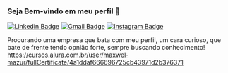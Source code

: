 ### Seja Bem-vindo em meu perfil 👋

<p><a href="https://www.linkedin.com/in/steniowagner/" rel="nofollow"><img src="https://camo.githubusercontent.com/7653fa550ec62234e511e45e50206a020518907e399becbab494a31541e34e24/68747470733a2f2f696d672e736869656c64732e696f2f62616467652f2d4c696e6b6564496e2d626c75653f7374796c653d666c6174266c6f676f3d4c696e6b6564696e266c6f676f436f6c6f723d7768697465266c696e6b3d68747470733a2f2f7777772e6c696e6b6564696e2e636f6d2f696e2f726562656363616d616e7a692f" alt="Linkedin Badge" data-canonical-src="https://img.shields.io/badge/-LinkedIn-blue?style=flat&amp;logo=Linkedin&amp;logoColor=white&amp;link=https://www.linkedin.com/in/rebeccamanzi/" style="max-width:100%;"></a>
<a href="mailto:stenio.wagner1@gmail.com"><img src="https://camo.githubusercontent.com/ec94fc9cd6d7d2d4e5a22b1c4c15dd8213a08450572046d1227fc2e11e12e25a/68747470733a2f2f696d672e736869656c64732e696f2f62616467652f2d476d61696c2d6331343433383f7374796c653d666c6174266c6f676f3d476d61696c266c6f676f436f6c6f723d7768697465266c696e6b3d6d61696c746f3a726562656363616d616e7a6940676d61696c2e636f6d" alt="Gmail Badge" data-canonical-src="https://img.shields.io/badge/-Gmail-c14438?style=flat&amp;logo=Gmail&amp;logoColor=white&amp;link=mailto:rebeccamanzi@gmail.com" style="max-width:100%;"></a>
<a href="https://www.instagram.com/swmyself/" rel="nofollow"><img src="https://camo.githubusercontent.com/102f446542909313a410ae458adf15f3266fdfd34e84560477b236b771086cf2/68747470733a2f2f696d672e736869656c64732e696f2f62616467652f2d496e7374616772616d2d4331333538343f7374796c653d666c6174266c6162656c436f6c6f723d433133353834266c6f676f3d696e7374616772616d266c6f676f436f6c6f723d7768697465266c696e6b3d68747470733a2f2f7777772e696e7374616772616d2e636f6d2f636f64657077722f" alt="Instagram Badge" data-canonical-src="https://img.shields.io/badge/-Instagram-C13584?style=flat&amp;labelColor=C13584&amp;logo=instagram&amp;logoColor=white&amp;link=https://www.instagram.com/codepwr/" style="max-width:100%;"></a></p>


Procurando uma empresa que bata com meu perfil,
um cara curioso, que bate de frente tendo opnião forte,
sempre buscando conhecimento! https://cursos.alura.com.br/user/maxwel-mazur/fullCertificate/4a1ddaf666696725cb43971d2b376371

<!--

**MaxwelMazur/MaxwelMazur** is a ✨ _special_ ✨ repository because its `README.md` (this file) appears on your GitHub profile.

Here are some ideas to get you started:

- 🔭 I’m currently working on ...
- 🌱 I’m currently learning ...
- 👯 I’m looking to collaborate on ...
- 🤔 I’m looking for help with ...
- 💬 Ask me about ...
- 📫 How to reach me: ...
- 😄 Pronouns: ...
- ⚡ Fun fact: ...
-->

